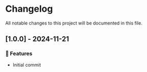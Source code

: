 # Changelog

All notable changes to this project will be documented in this file.

## [1.0.0] - 2024-11-21

### 🚀 Features

- Initial commit

